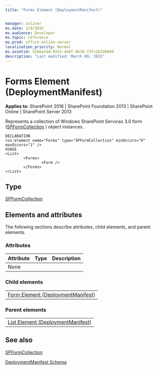 ```yaml
---
title: "Forms Element (DeploymentManifest)"


manager: soliver
ms.date: 3/9/2015
ms.audience: Developer
ms.topic: reference
ms.prod: office-online-server
localization_priority: Normal
ms.assetid: 52b6a7ad-02b1-4e8f-8b30-73fc2b330848
description: "Last modified: March 09, 2015"
---
```


# Forms Element (DeploymentManifest)

 
  
 **Applies to:** SharePoint 2016 | SharePoint Foundation 2013 | SharePoint Online | SharePoint Server 2013 
  
Represents a collection of Windows SharePoint Services 3.0 form ([SPFormCollection](https://msdn.microsoft.com/library/Microsoft.SharePoint.SPFormCollection.aspx) ) object instances. 
  
```
DECLARATION
<xs:element name="Forms" type="SPFormCollection" minOccurs="0" maxOccurs="1" />
USAGE
<List>
        <Forms>
                <Form />
        </Forms>
</List>

```

## Type

[SPFormCollection](https://msdn.microsoft.com/library/Microsoft.SharePoint.SPFormCollection.aspx)
  
## Elements and attributes

The following sections describe attributes, child elements, and parent elements.

### Attributes

|**Attribute**|**Type**|**Description**|
|:-----|:-----|:-----|
|None  <br/> |||
   
### Child elements

||
|:-----|
|[Form Element (DeploymentManifest)](form-element-deploymentmanifest.md)
   
### Parent elements

||
|:-----|
|[List Element (DeploymentManifest)](list-element-deploymentmanifest.md)
   
## See also



[SPFormCollection](https://msdn.microsoft.com/library/Microsoft.SharePoint.SPFormCollection.aspx)


[DeploymentManifest Schema](deploymentmanifest-schema.md)

